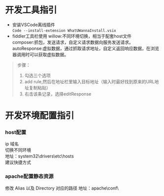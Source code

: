 # 开发工具指引

* 安装VSCode离线插件  
`Code --install-extension WhatUWannaInstall.vsix`
* fiddler工具栏使用
willow:不同环境切换，相当于配套host文件    
composer:抓包，发送请求，自定义请求数据向服务发送请求。  
autoResponse:虚拟数据，通过抓取请求地址，自定义返回响应数据，在浏览器调用时可以获取虚拟数据。    
> 步骤：   
> 1. 勾选三个选项
> 2. add rule,然后在地址栏里输入目标地址（输入时最好找到原来的URL地址复制粘贴）
> 3. 右击该条记录，选择editResponse

# 开发环境配置指引

### host配置
ip 域名  
切换不同环境  
地址：system32\drivers\etc\hosts  
建议快捷方式

### apache配置静态资源
修改 Alias 以及 Directory 对应的路径
地址：apache\conf\

